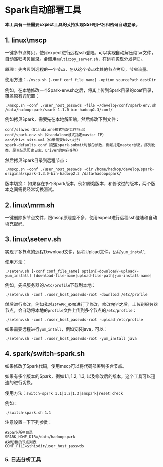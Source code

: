 # Spark自动部署工具

**本工具有一些需要Expect工具的支持实现SSH用户名和密码自动登录。**

##  1. linux\mscp
一键多节点拷贝，使用expect进行远程ssh登陆。可以实现自动解压缩tar文件，自动递归拷贝目录。会调用`multicopy_server.sh`，在远程实现分发拷贝。

原理：先拷贝到远程的一个节点，在从这个节点往其他节点拷贝，节省流量。

使用方法：```./mscp.sh [-conf conf_file_name] -option sourcePath destDir```

例如，在本地修改一个Spark-env.sh之后，将其上传到Spark目录的conf目录，覆盖原有的配置：
```
./mscp.sh -conf ./user_host_passwds -file ~/develop/conf/spark-env.sh /data/hadoopspark/spark-1.1.0-bin-hadoop2.3/conf/
```

例如拷贝Spark，需要先在本地解压缩，然后修改下列文件：

    conf/slaves（Standalone模式指定工作节点）
    conf/spark-env.sh（Standalone模式指定master IP）
    conf/hive-site.xml（如果需要hive支持）
	spark-defaults.conf（配置spark-submit时候的参数，例如指定master参数，序列化类，是否记录历史日志，Driver的内存等等）

然后拷贝Spark目录到远程节点：

```
./mscp.sh -conf ./user_host_passwds -dir /home/hadoop/develop/spark-original/spark-1.3.0-bin-hadoop2.3 /data/hadoopspark/
```

版本切换：
如果存在多个Spark版本，例如原始版本，和修改过的版本，两个版本之间需要经常切换测试。


##  2. linux\mrm.sh
一键删除多节点文件，跟mscp原理差不多，使用expect进行远程ssh登陆和自动填充密码。

##  3. linux\setenv.sh
实现了多节点的远程Download文件，远程Upload文件，远程`yum_install`.

使用方法：
```
./setenv.sh [-conf conf_file_name] option[-download/-upload/-yum_install] [download-file-name|upload-file-path|yum-install-name]
```

例如，先把服务器的`/etc/profile`下载到本地：
```
./setenv.sh -conf ./user_host_passwds-root -download /etc/profile
```

然后进行修改，例如我对`$SPARK_HOME`进行了修改，修改完毕之后，上传到服务器节点，会自动将本地的`profile`文件上传到多个节点的`/etc/profile`：
```
./setenv.sh -conf ./user_host_passwds-root -upload /etc/profile
```

如果需要远程进行`yum_intall`，例如安装java，可以：
```
./setenv.sh -conf ./user_host_passwds-root -yum_install java
```

##  4. spark/switch-spark.sh

如果修改了Spark代码，使用mscp可以将代码部署到多台节点。

如果有多个版本的Spark，例如1.1, 1.2, 1.3, 以及修改后的版本，这个工具可以迅速的进行切换。

使用方法：`switch-spark 1.1|1.2|1.3|smspark|reset|check`

例如：

```
./switch-spark.sh 1.1
```

注意设置一下下列参数：
```
#Spark所在目录
SPARK_HOME_DIR=/data/hadoopspark
#对切换的节点列表
CONF_FILE=$thisdir/user_host_passwds
```

###  5. 日志分析工具
